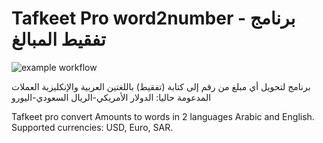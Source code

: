 # Tafkeet Pro word2number - برنامج تفقيط المبالغ
![example workflow](https://github.com/github/docs/actions/workflows/main.yml/badge.svg)



برنامج لتحويل أي مبلغ من رقم إلى كتابة (تفقيط) باللغتين العربية والإنكليزية
العملات المدعومة حاليا: 
الدولار الأمريكي-الريال السعودي-اليورو

Tafkeet pro convert Amounts to words in 2 languages Arabic and English.
Supported currencies: USD, Euro, SAR.



